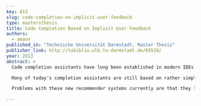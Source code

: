 ```yaml
---
key: A13
slug: code-completion-on-implicit-user-feedback
type: mastersthesis
title: Code Completion Based on Implicit User Feedback
authors:
  - amann
published_in: "Technische Universität Darmstadt, Master Thesis"
publisher_link: http://tubiblio.ulb.tu-darmstadt.de/65528/
year: 2013
abstract: >
  Code completion assistants have long been established in modern IDEs's toolchain for program development. Such assistants greatly facilitate search in and manipulation of source code and its documentation. Nevertheless, it has been observed by Ko et al. that developers spent around 35 percent of their time searching and analyzing the codebase. Considering the trend of growth in size and complexity software systems have shown over the last decades, this fraction is likely to increase even further in the years to come.

  Many of today's completion assistants are still based on rather simple approaches, like alphabetical lists of all possible completions, command histories, or heuristics on the current document's contents. Only recently, the Code Recommenders by Bruch et al. has shown that machine learning approaches can be successfully applied to create next-generation completion assistants, promising a significant increase in productivity.

  Problems with these new recommender systems currently are that they learn their models from mining code repositories and that updating models by new evidence requires to restart learning from scratch. Therefore, we introduce a Code Recommenders extension that moves the data collection routines into the IDE and applies incremental learning procedures to learn models from implicit feedback of developers. We evaluate the recommendation models trained with different algorithms and feature-sets in this crowd-based code-completion framework.

---
```


